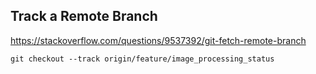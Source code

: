## Track a Remote Branch

https://stackoverflow.com/questions/9537392/git-fetch-remote-branch

```
git checkout --track origin/feature/image_processing_status
```